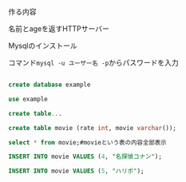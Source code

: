 作る内容

名前とageを返すHTTPサーバー

Mysqlのインストール

コマンド`mysql -u ユーザー名 -p`からパスワードを入力

```sql

create database example

use example

create table...

create table movie (rate int, movie varchar());

select * from movie;#movieという表の内容全部表示

INSERT INTO movie VALUES (4, "名探偵コナン");

INSERT INTO movie VALUES (5, "ハリポ");

```
